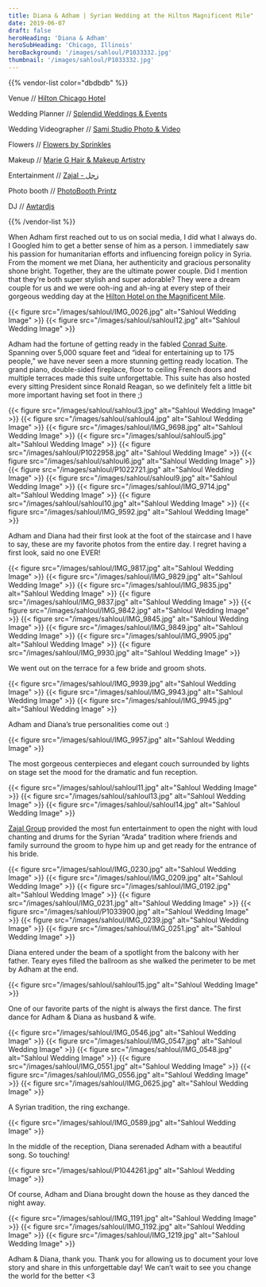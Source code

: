 ```yaml
---
title: Diana & Adham | Syrian Wedding at the Hilton Magnificent Mile"
date: 2019-06-07
draft: false
heroHeading: 'Diana & Adham'
heroSubHeading: 'Chicago, Illinois'
heroBackground: '/images/sahloul/P1033332.jpg'
thumbnail: '/images/sahloul/P1033332.jpg'
---
```


{{% vendor-list color="dbdbdb" %}}

Venue // [Hilton Chicago Hotel](https://www3.hilton.com/en/hotels/illinois/hilton-chicago-magnificent-mile-suites-ORDMDHF/index.html)

Wedding Planner // [Splendid Weddings & Events](http://splendidweddingsandevents.com/)

Wedding Videographer // [Sami Studio Photo & Video](https://www.facebook.com/SamiStudios/?__tn__=K-R&eid=ARDswWaevKwgJXSfsZ8FkyrIct6blj6X7Ta9-_ZBDAvC6S4CqYMzNIucCEngxFNaGIfRB3jg3FDoC0SD&fref=mentions&__xts__%5B0%5D=68.ARDRRpMwy8reksWrIlAC-SzZtC0U_KohOKnVavySmSyzryUu9Kr4cyfZeSyDapyeWwz-5tMmmpVkByNGl3jWWmYbpQoOIpCQUq_-q6sMfpYQ7-sXVvNB_D7JJHT-zENEBYattfzqe6os8aVHxHIElPH2ABOFcP4lqRLTw3hEzyBjr7tuU0mgC7qUg-mvsZVvGc69jnPMzXP5m6FVaAW8anu17fQxioQ7qIOXQ5uNJ-DRda92s94uv16lx2oEEzUgoazRiJmAZExN3RZdwHuo-C_GQnRF8HZu-ROqURBFHmzfDg1sE1Qojy4ShiQFclgzXtMttpeqQjqKSEO6j5FFRUZb5g)

Flowers // [Flowers by Sprinkles](https://www.facebook.com/sprinklesweddings/)

Makeup // [Marie G Hair & Makeup Artistry](https://www.facebook.com/MakeupbyMarieG/)

Entertainment // [Zajal - زجل](https://www.facebook.com/ZajalGroup/)

Photo booth // [PhotoBooth Printz](https://www.yelp.com/biz/photobooth-printz-chicago-3)

DJ // [Awtardjs](https://www.facebook.com/AWTARDJS/)

{{% /vendor-list %}}

When Adham first reached out to us on social media, I did what I always do. I Googled him to get a better sense of him as a person. I immediately saw his passion for humanitarian efforts and influencing foreign policy in Syria. From the moment we met Diana, her authenticity and gracious personality shone bright. Together, they are the ultimate power couple. Did I mention that they’re both super stylish and super adorable? They were a dream couple for us and we were ooh-ing and ah-ing at every step of their gorgeous wedding day at the [Hilton Hotel on the Magnificent Mile](https://www3.hilton.com/en/hotels/illinois/hilton-chicago-magnificent-mile-suites-ORDMDHF/index.html).

{{< figure src="/images/sahloul/IMG_0026.jpg" alt="Sahloul Wedding Image" >}}
{{< figure src="/images/sahloul/sahloul12.jpg" alt="Sahloul Wedding Image" >}}

Adham had the fortune of getting ready in the fabled [Conrad Suite](http://trevormorrowtravel.com/conrad-hilton-suite-chicago/). Spanning over 5,000 square feet and “ideal for entertaining up to 175 people,” we have never seen a more stunning getting ready location. The grand piano, double-sided fireplace, floor to ceiling French doors and multiple terraces made this suite unforgettable. This suite has also hosted every sitting President since Ronald Reagan, so we definitely felt a little bit more important having set foot in there ;) 

{{< figure src="/images/sahloul/sahloul3.jpg" alt="Sahloul Wedding Image" >}}
{{< figure src="/images/sahloul/sahloul4.jpg" alt="Sahloul Wedding Image" >}}
{{< figure src="/images/sahloul/IMG_9698.jpg" alt="Sahloul Wedding Image" >}}
{{< figure src="/images/sahloul/sahloul5.jpg" alt="Sahloul Wedding Image" >}}
{{< figure src="/images/sahloul/P1022958.jpg" alt="Sahloul Wedding Image" >}}
{{< figure src="/images/sahloul/sahloul6.jpg" alt="Sahloul Wedding Image" >}}
{{< figure src="/images/sahloul/P1022721.jpg" alt="Sahloul Wedding Image" >}}
{{< figure src="/images/sahloul/sahloul9.jpg" alt="Sahloul Wedding Image" >}}
{{< figure src="/images/sahloul/IMG_9714.jpg" alt="Sahloul Wedding Image" >}}
{{< figure src="/images/sahloul/sahloul10.jpg" alt="Sahloul Wedding Image" >}}
{{< figure src="/images/sahloul/IMG_9592.jpg" alt="Sahloul Wedding Image" >}}

Adham and Diana had their first look at the foot of the staircase and I have to say, these are my favorite photos from the entire day. I regret having a first look, said no one EVER!

{{< figure src="/images/sahloul/IMG_9817.jpg" alt="Sahloul Wedding Image" >}}
{{< figure src="/images/sahloul/IMG_9829.jpg" alt="Sahloul Wedding Image" >}}
{{< figure src="/images/sahloul/IMG_9835.jpg" alt="Sahloul Wedding Image" >}}
{{< figure src="/images/sahloul/IMG_9837.jpg" alt="Sahloul Wedding Image" >}}
{{< figure src="/images/sahloul/IMG_9842.jpg" alt="Sahloul Wedding Image" >}}
{{< figure src="/images/sahloul/IMG_9845.jpg" alt="Sahloul Wedding Image" >}}
{{< figure src="/images/sahloul/IMG_9849.jpg" alt="Sahloul Wedding Image" >}}
{{< figure src="/images/sahloul/IMG_9905.jpg" alt="Sahloul Wedding Image" >}}
{{< figure src="/images/sahloul/IMG_9930.jpg" alt="Sahloul Wedding Image" >}}

We went out on the terrace for a few bride and groom shots. 

{{< figure src="/images/sahloul/IMG_9939.jpg" alt="Sahloul Wedding Image" >}}
{{< figure src="/images/sahloul/IMG_9943.jpg" alt="Sahloul Wedding Image" >}}
{{< figure src="/images/sahloul/IMG_9945.jpg" alt="Sahloul Wedding Image" >}}

Adham and Diana’s true personalities come out :)

{{< figure src="/images/sahloul/IMG_9957.jpg" alt="Sahloul Wedding Image" >}}

The most gorgeous centerpieces and elegant couch surrounded by lights on stage set the mood for the dramatic and fun reception. 

{{< figure src="/images/sahloul/sahloul11.jpg" alt="Sahloul Wedding Image" >}}
{{< figure src="/images/sahloul/sahloul13.jpg" alt="Sahloul Wedding Image" >}}
{{< figure src="/images/sahloul/sahloul14.jpg" alt="Sahloul Wedding Image" >}}

[Zajal Group](https://www.facebook.com/ZajalGroup/) provided the most fun entertainment to open the night with loud chanting and drums for the Syrian “Arada” tradition where friends and family surround the groom to hype him up and get ready for the entrance of his bride. 

{{< figure src="/images/sahloul/IMG_0230.jpg" alt="Sahloul Wedding Image" >}}
{{< figure src="/images/sahloul/IMG_0209.jpg" alt="Sahloul Wedding Image" >}}
{{< figure src="/images/sahloul/IMG_0192.jpg" alt="Sahloul Wedding Image" >}}
{{< figure src="/images/sahloul/IMG_0231.jpg" alt="Sahloul Wedding Image" >}}
{{< figure src="/images/sahloul/P1033900.jpg" alt="Sahloul Wedding Image" >}}
{{< figure src="/images/sahloul/IMG_0239.jpg" alt="Sahloul Wedding Image" >}}
{{< figure src="/images/sahloul/IMG_0251.jpg" alt="Sahloul Wedding Image" >}}

Diana entered under the beam of a spotlight from the balcony with her father. Teary eyes filled the ballroom as she walked the perimeter to be met by Adham at the end.

{{< figure src="/images/sahloul/sahloul15.jpg" alt="Sahloul Wedding Image" >}}

One of our favorite parts of the night is always the first dance. The first dance for Adham & Diana as husband & wife.

{{< figure src="/images/sahloul/IMG_0546.jpg" alt="Sahloul Wedding Image" >}}
{{< figure src="/images/sahloul/IMG_0547.jpg" alt="Sahloul Wedding Image" >}}
{{< figure src="/images/sahloul/IMG_0548.jpg" alt="Sahloul Wedding Image" >}}
{{< figure src="/images/sahloul/IMG_0551.jpg" alt="Sahloul Wedding Image" >}}
{{< figure src="/images/sahloul/IMG_0556.jpg" alt="Sahloul Wedding Image" >}}
{{< figure src="/images/sahloul/IMG_0625.jpg" alt="Sahloul Wedding Image" >}}

A Syrian tradition, the ring exchange.

{{< figure src="/images/sahloul/IMG_0589.jpg" alt="Sahloul Wedding Image" >}}

In the middle of the reception, Diana serenaded Adham with a beautiful song. So touching!

{{< figure src="/images/sahloul/P1044261.jpg" alt="Sahloul Wedding Image" >}}

Of course, Adham and Diana brought down the house as they danced the night away. 

{{< figure src="/images/sahloul/IMG_1191.jpg" alt="Sahloul Wedding Image" >}}
{{< figure src="/images/sahloul/IMG_1192.jpg" alt="Sahloul Wedding Image" >}}
{{< figure src="/images/sahloul/IMG_1219.jpg" alt="Sahloul Wedding Image" >}}

Adham & Diana, thank you. Thank you for allowing us to document your love story and share in this unforgettable day! We can’t wait to see you change the world for the better <3